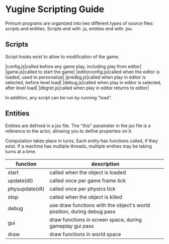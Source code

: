 # Yugine Scripting Guide

Primum programs are organized into two different types of source files: scripts and entities. Scripts end with .js, entities end with .jso.

## Scripts

Script hooks exist to allow to modification of the game.

|config.js|called before any game play, including play from editor|
|game.js|called to start the game|
|editorconfig.js|called when the editor is loaded, used to personalize|
|predbg.js|called when play in editor is selected, before level load|
|debug.js|called when play in editor is selected, after level load|
|dbgret.js|called when play in editor returns to editor|

In addition, any script can be run by running "load".

## Entities

Entities are defined in a jso file. The "this" parameter in the jso file is a reference to the actor, allowing you to define properties on it.

Computation takes place in turns. Each entity has functions called, if they exist. If a machine has multiple threads, multiple entities may be taking turns at a time.

|function|description|
|---|---|
|start|called when the object is loaded|
|update(dt)|called once per game frame tick|
|physupdate(dt)|called once per physics tick|
|stop|called when the object is killed|
|debug|use draw functions with the object's world position, during debug pass|
|gui|draw functions in screen space, during gameplay gui pass|
|draw|draw functions in world space|